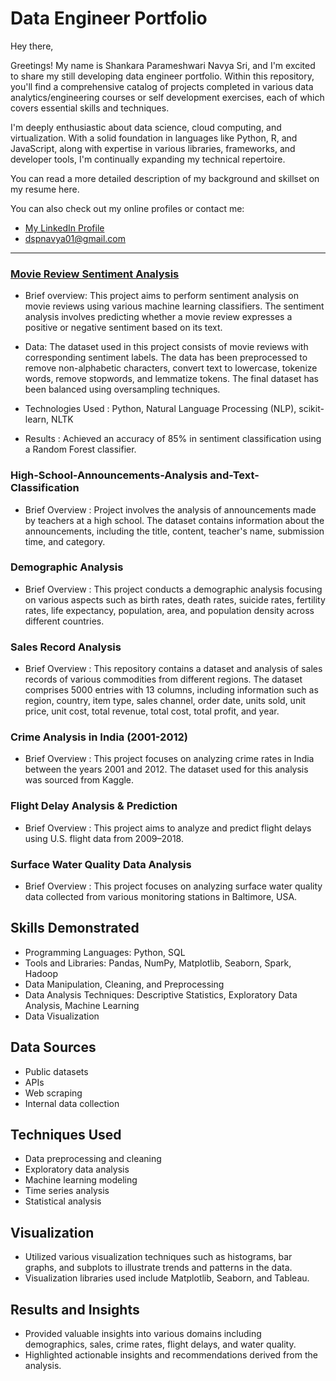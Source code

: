 # Data Engineer Portfolio
Hey there,


Greetings! My name is Shankara Parameshwari Navya Sri, and I'm excited to share my still developing data engineer portfolio. Within this repository, you'll find a comprehensive catalog of projects completed in various data analytics/engineering courses or self development exercises, each of which covers essential skills and techniques.

I'm deeply enthusiastic about data science, cloud computing, and virtualization. With a solid foundation in languages like Python, R, and JavaScript, along with expertise in various libraries, frameworks, and developer tools, I'm continually expanding my technical repertoire.

You can read a more detailed description of my background and skillset on my resume here.

You can also check out my online profiles or contact me:

-  [My LinkedIn Profile](https://www.linkedin.com/in/shankara-parameshwari-navya-sri-dameruppula-a8697b239/)
- dspnavya01@gmail.com

---

### [Movie Review Sentiment Analysis]()

- Brief overview:  This project aims to perform sentiment analysis on movie reviews using various machine learning classifiers. The sentiment analysis involves predicting whether a movie review expresses a positive or negative sentiment based on its text.

- Data: The dataset used in this project consists of movie reviews with corresponding sentiment labels. The data has been preprocessed to remove non-alphabetic characters, convert text to lowercase, tokenize words, remove stopwords, and lemmatize tokens. The final dataset has been balanced using oversampling techniques.

- Technologies Used : Python, Natural Language Processing (NLP), scikit-learn, NLTK

- Results : Achieved an accuracy of 85% in sentiment classification using a Random Forest classifier.


### High-School-Announcements-Analysis and-Text-Classification

- Brief Overview : Project involves the analysis of announcements made by teachers at a high school. The dataset contains information about the announcements, including the title, content, teacher's name, submission time, and category.

### Demographic Analysis

- Brief Overview : This project conducts a demographic analysis focusing on various aspects such as birth rates, death rates, suicide rates, fertility rates, life expectancy, population, area, and population density across different countries.

### Sales Record Analysis

- Brief Overview : This repository contains a dataset and analysis of sales records of various commodities from different regions. The dataset comprises 5000 entries with 13 columns, including information such as region, country, item type, sales channel, order date, units sold, unit price, unit cost, total revenue, total cost, total profit, and year.

### Crime Analysis in India (2001-2012)

- Brief Overview : This project focuses on analyzing crime rates in India between the years 2001 and 2012. The dataset used for this analysis was sourced from Kaggle.

### Flight Delay Analysis & Prediction

- Brief Overview : This project aims to analyze and predict flight delays using U.S. flight data from 2009–2018.

### Surface Water Quality Data Analysis

- Brief Overview : This project focuses on analyzing surface water quality data collected from various monitoring stations in Baltimore, USA.

## Skills Demonstrated

- Programming Languages: Python, SQL
- Tools and Libraries: Pandas, NumPy, Matplotlib, Seaborn, Spark, Hadoop
- Data Manipulation, Cleaning, and Preprocessing
- Data Analysis Techniques: Descriptive Statistics, Exploratory Data Analysis, Machine Learning
- Data Visualization

## Data Sources

- Public datasets
- APIs
- Web scraping
- Internal data collection

## Techniques Used

- Data preprocessing and cleaning
- Exploratory data analysis
- Machine learning modeling
- Time series analysis
- Statistical analysis

## Visualization

- Utilized various visualization techniques such as histograms, bar graphs, and subplots to illustrate trends and patterns in the data.
- Visualization libraries used include Matplotlib, Seaborn, and Tableau.

## Results and Insights

- Provided valuable insights into various domains including demographics, sales, crime rates, flight delays, and water quality.
- Highlighted actionable insights and recommendations derived from the analysis.

